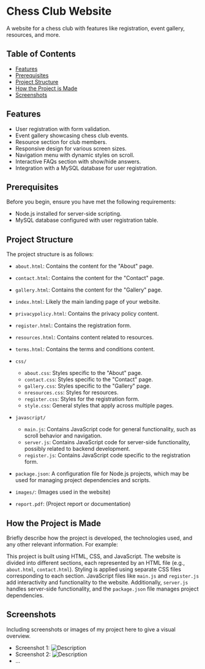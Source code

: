 # Chess Club Website

A website for a chess club with features like registration, event gallery, resources, and more.

## Table of Contents

- [Features](#features)
- [Prerequisites](#prerequisites)
- [Project Structure](#project-structure)
- [How the Project is Made](#how-the-project-is-made)
- [Screenshots](#screenshots)

## Features

- User registration with form validation.
- Event gallery showcasing chess club events.
- Resource section for club members.
- Responsive design for various screen sizes.
- Navigation menu with dynamic styles on scroll.
- Interactive FAQs section with show/hide answers.
- Integration with a MySQL database for user registration.

## Prerequisites

Before you begin, ensure you have met the following requirements:

- Node.js installed for server-side scripting.
- MySQL database configured with user registration table.

## Project Structure

The project structure is as follows:

- `about.html`: Contains the content for the "About" page.
- `contact.html`: Contains the content for the "Contact" page.
- `gallery.html`: Contains the content for the "Gallery" page.
- `index.html`: Likely the main landing page of your website.
- `privacypolicy.html`: Contains the privacy policy content.
- `register.html`: Contains the registration form.
- `resources.html`: Contains content related to resources.
- `terms.html`: Contains the terms and conditions content.

- `css/`
  - `about.css`: Styles specific to the "About" page.
  - `contact.css`: Styles specific to the "Contact" page.
  - `gallery.css`: Styles specific to the "Gallery" page.
  - `nresources.css`: Styles for resources.
  - `register.css`: Styles for the registration form.
  - `style.css`: General styles that apply across multiple pages.

- `javascript/`
  - `main.js`: Contains JavaScript code for general functionality, such as scroll behavior and navigation.
  - `server.js`: Contains JavaScript code for server-side functionality, possibly related to backend development.
  - `register.js`: Contains JavaScript code specific to the registration form. 

- `package.json`: A configuration file for Node.js projects, which may be used for managing project dependencies and scripts.

- `images/`: (Images used in the website)
- `report.pdf`: (Project report or documentation)


## How the Project is Made

Briefly describe how the project is developed, the technologies used, and any other relevant information. For example:

This project is built using HTML, CSS, and JavaScript. The website is divided into different sections, each represented by an HTML file (e.g., `about.html`, `contact.html`). Styling is applied using separate CSS files corresponding to each section. JavaScript files like `main.js` and `register.js` add interactivity and functionality to the website. Additionally, `server.js` handles server-side functionality, and the `package.json` file manages project dependencies.

## Screenshots

Including screenshots or images of my project here to give a visual overview.

- Screenshot 1: ![Description](/path/to/screenshot.png)
- Screenshot 2: ![Description](/path/to/screenshot.png)
- ...

